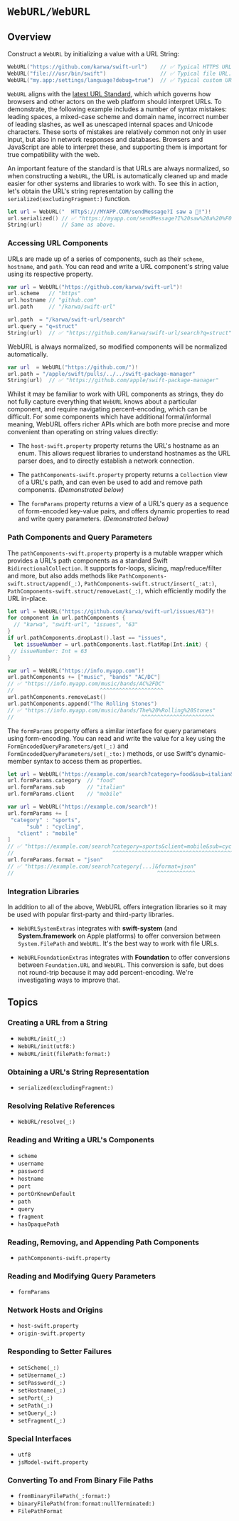 # ``WebURL/WebURL``

## Overview


Construct a `WebURL` by initializing a value with a URL String:

```swift
WebURL("https://github.com/karwa/swift-url")    // ✅ Typical HTTPS URL.
WebURL("file:///usr/bin/swift")                 // ✅ Typical file URL.
WebURL("my.app:/settings/language?debug=true")  // ✅ Typical custom URL.
```

`WebURL` aligns with the [latest URL Standard][URL-spec], which which governs how browsers and other
actors on the web platform should interpret URLs. To demonstrate, the following example includes a number of
syntax mistakes: leading spaces, a mixed-case scheme and domain name, incorrect number of leading slashes,
as well as unescaped internal spaces and Unicode characters. These sorts of mistakes are relatively common
not only in user input, but also in network responses and databases. Browsers and JavaScript are able to
interpret these, and supporting them is important for true compatibility with the web.

An important feature of the standard is that URLs are always normalized, so when constructing a `WebURL`,
the URL is automatically cleaned up and made easier for other systems and libraries to work with.
To see this in action, let's obtain the URL's string representation by calling the ``serialized(excludingFragment:)``
function.

```swift
let url = WebURL("  HTtpS:///MYAPP.COM/sendMessage?I saw a 🦆!")!
url.serialized() // ✅ "https://myapp.com/sendMessage?I%20saw%20a%20%F0%9F%A6%86!"
String(url)      // Same as above.
```


### Accessing URL Components


URLs are made up of a series of components, such as their ``scheme``, ``hostname``, and ``path``.
You can read and write a URL component's string value using its respective property.

```swift
var url = WebURL("https://github.com/karwa/swift-url")!
url.scheme   // "https"
url.hostname // "github.com"
url.path     // "/karwa/swift-url"

url.path  = "/karwa/swift-url/search"
url.query = "q=struct"
String(url)  // ✅ "https://github.com/karwa/swift-url/search?q=struct"
```

WebURL is always normalized, so modified components will be normalized automatically.

```swift
var url  = WebURL("https://github.com/")!
url.path = "/apple/swift/pulls/../../swift-package-manager"
String(url)  // ✅ "https://github.com/apple/swift-package-manager"
```

Whilst it may be familiar to work with URL components as strings, they do not fully capture everything that `WebURL`
knows about a particular component, and require navigating percent-encoding, which can be difficult. 
For some components which have additional formal/informal meaning, WebURL offers richer APIs which
are both more precise and more convenient than operating on string values directly:

- The ``host-swift.property`` property returns the URL's hostname as an enum.
  This allows request libraries to understand hostnames as the URL parser does, and to directly establish
  a network connection.

- The ``pathComponents-swift.property`` property returns a `Collection` view of a URL's path,
  and can even be used to add and remove path components. _(Demonstrated below)_

- The ``formParams`` property returns a view of a URL's query as a sequence of form-encoded key-value pairs,
  and offers dynamic properties to read and write query parameters. _(Demonstrated below)_


### Path Components and Query Parameters


The ``pathComponents-swift.property`` property is a mutable wrapper which provides a URL's path components
as a standard Swift `BidirectionalCollection`. It supports for-loops, slicing, map/reduce/filter and more,
but also adds methods like ``PathComponents-swift.struct/append(_:)``, ``PathComponents-swift.struct/insert(_:at:)``,
``PathComponents-swift.struct/removeLast(_:)``, which efficiently modify the URL in-place.

 ```swift
let url = WebURL("https://github.com/karwa/swift-url/issues/63")!
for component in url.pathComponents {
   // "karwa", "swift-url", "issues", "63"
}
if url.pathComponents.dropLast().last == "issues",
   let issueNumber = url.pathComponents.last.flatMap(Int.init) {
  // issueNumber: Int = 63
}

var url = WebURL("https://info.myapp.com")!
url.pathComponents += ["music", "bands" "AC/DC"]
// ✅ "https://info.myapp.com/music/bands/AC%2FDC"
//                           ^^^^^^^^^^^^^^^^^^^^
url.pathComponents.removeLast()
url.pathComponents.append("The Rolling Stones")
// ✅ "https://info.myapp.com/music/bands/The%20%Rolling%20Stones"
//                                        ^^^^^^^^^^^^^^^^^^^^^^^
```

The ``formParams`` property offers a similar interface for query parameters using form-encoding.
You can read and write the value for a key using the ``FormEncodedQueryParameters/get(_:)`` and 
``FormEncodedQueryParameters/set(_:to:)`` methods, or use Swift's dynamic-member syntax to access them
as properties.

 ```swift
let url = WebURL("https://example.com/search?category=food&sub=italian&client=mobile")!
url.formParams.category  // "food"
url.formParams.sub       // "italian"
url.formParams.client    // "mobile"

var url = WebURL("https://example.com/search")!
url.formParams += [
  "category" : "sports",
       "sub" : "cycling",
    "client" : "mobile"
]
// ✅ "https://example.com/search?category=sports&client=mobile&sub=cycling"
//                               ^^^^^^^^^^^^^^^^^^^^^^^^^^^^^^^^^^^^^^^^^^
url.formParams.format = "json"
// ✅ "https://example.com/search?category[...]&format=json"
//                                             ^^^^^^^^^^^^
```


### Integration Libraries


In addition to all of the above, WebURL offers integration libraries so it may be used with popular first-party and
third-party libraries.

- `WebURLSystemExtras` integrates with **swift-system** (and **System.framework** on Apple platforms) to offer
   conversion between `System.FilePath` and `WebURL`. It's the best way to work with file URLs.

- `WebURLFoundationExtras` integrates with **Foundation** to offer conversions between `Foundation.URL` and `WebURL`.
  This conversion is safe, but does not round-trip because it may add percent-encoding.
  We're investigating ways to improve that.

[URL-spec]: https://url.spec.whatwg.org/


## Topics


### Creating a URL from a String

- ``WebURL/init(_:)``
- ``WebURL/init(utf8:)``
- ``WebURL/init(filePath:format:)``

### Obtaining a URL's String Representation

- ``serialized(excludingFragment:)``

### Resolving Relative References

- ``WebURL/resolve(_:)``

### Reading and Writing a URL's Components

- ``scheme``
- ``username``
- ``password``
- ``hostname``
- ``port``
- ``portOrKnownDefault``
- ``path``
- ``query``
- ``fragment``
- ``hasOpaquePath``

### Reading, Removing, and Appending Path Components

- ``pathComponents-swift.property``

### Reading and Modifying Query Parameters

- ``formParams``

### Network Hosts and Origins

- ``host-swift.property``
- ``origin-swift.property``

### Responding to Setter Failures

- ``setScheme(_:)``
- ``setUsername(_:)``
- ``setPassword(_:)``
- ``setHostname(_:)``
- ``setPort(_:)``
- ``setPath(_:)``
- ``setQuery(_:)``
- ``setFragment(_:)``

### Special Interfaces

- ``utf8``
- ``jsModel-swift.property``

### Converting To and From Binary File Paths

- ``fromBinaryFilePath(_:format:)``
- ``binaryFilePath(from:format:nullTerminated:)``
- ``FilePathFormat``

